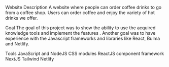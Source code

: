 Website Description
A website where people can order coffee drinks to go from a coffee shop. Users can order coffee and enjoy the variety of hot drinks we offer.

Goal
The goal of this project was to show the ability to use the acquired knowledge tools  and implement the features . Another goal was to have experience with the Javascript frameworks and libraries like React, Bulma and Netlify.

Tools
JavaScript and NodeJS
CSS modules
ReactJS component framework
NextJS 
Tailwind
Netlify
